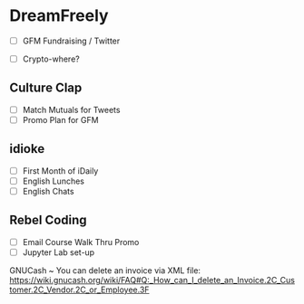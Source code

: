 # DreamFreely
- [ ] GFM Fundraising / Twitter
- [ ] Crypto-where?


## Culture Clap
- [ ] Match Mutuals for Tweets
- [ ] Promo Plan for GFM

## idioke
- [ ] First Month of iDaily
- [ ] English Lunches
- [ ] English Chats

## Rebel Coding
- [ ] Email Course Walk Thru Promo
- [ ] Jupyter Lab set-up

GNUCash ~ You can delete an invoice via XML file: https://wiki.gnucash.org/wiki/FAQ#Q:_How_can_I_delete_an_Invoice.2C_Customer.2C_Vendor.2C_or_Employee.3F
